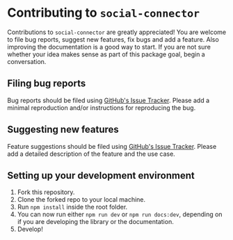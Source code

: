 # Contributing to `social-connector`

Contributions to `social-connector` are greatly appreciated!
You are welcome to file bug reports, suggest new features, fix bugs and add a feature.
Also improving the documentation is a good way to start. If you are not sure whether your idea makes sense as part of
this package goal, begin a conversation.

## Filing bug reports

Bug reports should be filed using [GitHub's Issue Tracker][issues].
Please add a minimal reproduction and/or instructions for reproducing the bug.

## Suggesting new features

Feature suggestions should be filed using [GitHub's Issue Tracker][issues].
Please add a detailed description of the feature and the use case.

## Setting up your development environment

1. Fork this repository.
2. Clone the forked repo to your local machine.
3. Run `npm install` inside the root folder.
4. You can now run either `npm run dev` or `npm run docs:dev`, depending on if you are developing the library or the
   documentation.
5. Develop!

[issues]: https://github.com/niryas/social-connector/issues
